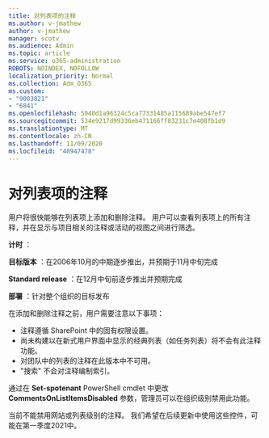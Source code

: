 ```yaml
---
title: 对列表项的注释
ms.author: v-jmathew
author: v-jmathew
manager: scotv
ms.audience: Admin
ms.topic: article
ms.service: o365-administration
ROBOTS: NOINDEX, NOFOLLOW
localization_priority: Normal
ms.collection: Adm_O365
ms.custom:
- "9003821"
- "6841"
ms.openlocfilehash: 5940d1a96324c5ca77331485a115689abe547ef7
ms.sourcegitcommit: 534e9217d99336eb471166ff83231c7e408fb1d9
ms.translationtype: MT
ms.contentlocale: zh-CN
ms.lasthandoff: 11/09/2020
ms.locfileid: "48947478"
---
```

# <a name="comments-on-list-items"></a>对列表项的注释

用户将很快能够在列表项上添加和删除注释。 用户可以查看列表项上的所有注释，并在显示与项目相关的注释或活动的视图之间进行筛选。

**计时** ：

**目标版本** ：在2006年10月的中期逐步推出，并预期于11月中旬完成

**Standard release** ：在12月中旬前逐步推出并预期完成

**部署** ：针对整个组织的目标发布

在添加和删除注释之前，用户需要注意以下事项：

- 注释遵循 SharePoint 中的固有权限设置。
- 尚未构建以在新式用户界面中显示的经典列表（如任务列表）将不会有此注释功能。
- 对团队中的列表的注释在此版本中不可用。
- "搜索" 不会对注释编制索引。

通过在 **Set-spotenant** PowerShell cmdlet 中更改 **CommentsOnListItemsDisabled** 参数，管理员可以在组织级别禁用此功能。

当前不能禁用网站或列表级别的注释。 我们希望在后续更新中使用这些控件，可能在第一季度2021中。
